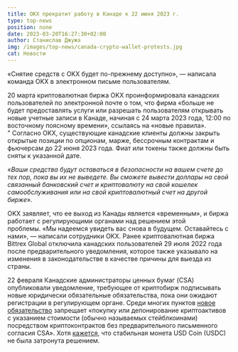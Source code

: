 ```yaml
---
title: OKX прекратит работу в Канаде к 22 июня 2023 г.
type: top-news
position: none
date: 2023-03-20T16:27:30+02:00
author: Станислав Джужа
img: /images/top-news/canada-crypto-wallet-protests.jpg
cat: Новости
---
```

«Снятие средств с OKX будет по-прежнему доступно», — написала команда OKX в электронном письме пользователям. ͏ ͏ ͏ ͏

20 марта криптовалютная биржа OKX проинформировала канадских пользователей по электронной почте о том, что фирма «больше не будет предоставлять услуги или разрешать пользователям открывать новые учетные записи в Канаде, начиная с 24 марта 2023 года, 12:00 по восточному поясному времени», ссылаясь на «новые правила». " Согласно OKX, существующие канадские клиенты должны закрыть открытые позиции по опционам, марже, бессрочным контрактам и фьючерсам до 22 июня 2023 года. Фиат или токены также должны быть сняты к указанной дате.

«*Ваши средства будут оставаться в безопасности на вашем счете до тех пор, пока вы их не выведете. Вы сможете вывести доллары на свой связанный банковский счет и криптовалюту на свой кошелек самообслуживания или на свой криптовалютный счет на другой бирже*».

OKX заявляет, что ее выход из Канады является «временным», и биржа работает с регулирующими органами над решением этой проблемы. «Мы надеемся увидеть вас снова в будущем. Оставайтесь с нами», — написали сотрудники OKX. Ранее криптовалютная биржа Bittrex Global отключила канадских пользователей 29 июля 2022 года после предварительного уведомления, которое также указывало на изменения в законодательстве в качестве причины для выезда из страны.

22 февраля Канадские администраторы ценных бумаг (CSA) опубликовали уведомление, требующее от криптобирж подписывать новые юридически обязательные обязательства, пока они ожидают регистрации в регулирующем органе. Среди многих пунктов [новое обязательство](http://buying%20or%20depositing%20valuereferenced%20crypto%20assets%20%28commonly%20referred%20to%20as%20stablecoins%29%20through%20crypto%20contracts%20without%20the%20prior%20written%20consent%20of%20the%20csa/) запрещает «покупку или депонирование криптоактивов с указанием стоимости (обычно называемых стейблкоинами) посредством криптоконтрактов без предварительного письменного согласия CSA». Хотя [кажется,](https://coinsquare.com/en-ca/coins/usd-coin/) что стабильная монета USD Coin (USDC) не была затронута решением.